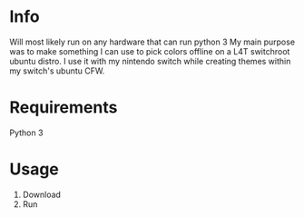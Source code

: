 # Info
Will most likely run on any hardware that can run python 3
My main purpose was to make something I can use to pick colors offline on a L4T switchroot ubuntu distro.
I use it with my nintendo switch while creating themes within my switch's ubuntu CFW.

# Requirements
Python 3

# Usage
1. Download
2. Run
